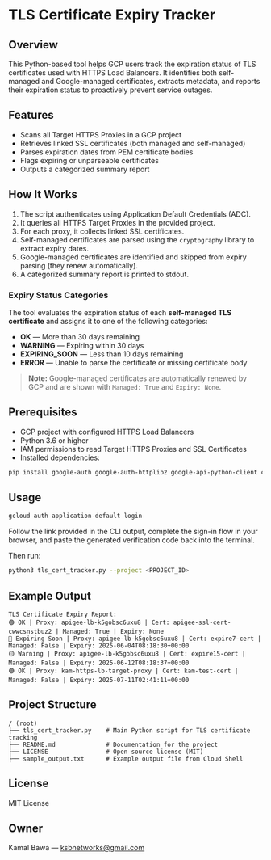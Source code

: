 # TLS Certificate Expiry Tracker

## Overview

This Python-based tool helps GCP users track the expiration status of TLS certificates used with HTTPS Load Balancers. It identifies both self-managed and Google-managed certificates, extracts metadata, and reports their expiration status to proactively prevent service outages.

## Features

- Scans all Target HTTPS Proxies in a GCP project
- Retrieves linked SSL certificates (both managed and self-managed)
- Parses expiration dates from PEM certificate bodies
- Flags expiring or unparseable certificates
- Outputs a categorized summary report

## How It Works

1. The script authenticates using Application Default Credentials (ADC).
2. It queries all HTTPS Target Proxies in the provided project.
3. For each proxy, it collects linked SSL certificates.
4. Self-managed certificates are parsed using the `cryptography` library to extract expiry dates.
5. Google-managed certificates are identified and skipped from expiry parsing (they renew automatically).
6. A categorized summary report is printed to stdout.

### Expiry Status Categories

The tool evaluates the expiration status of each **self-managed TLS certificate** and assigns it to one of the following categories:

- **OK** — More than 30 days remaining
- **WARNING** — Expiring within 30 days
- **EXPIRING_SOON** — Less than 10 days remaining
- **ERROR** — Unable to parse the certificate or missing certificate body

> **Note:** Google-managed certificates are automatically renewed by GCP and are shown with `Managed: True` and `Expiry: None`.

## Prerequisites

- GCP project with configured HTTPS Load Balancers
- Python 3.6 or higher
- IAM permissions to read Target HTTPS Proxies and SSL Certificates
- Installed dependencies:

```bash
pip install google-auth google-auth-httplib2 google-api-python-client cryptography pytz
```

## Usage

```bash
gcloud auth application-default login
```

Follow the link provided in the CLI output, complete the sign-in flow in your browser, and paste the generated verification code back into the terminal.

Then run:

```bash
python3 tls_cert_tracker.py --project <PROJECT_ID>
```

## Example Output

```
TLS Certificate Expiry Report:
🟢 OK | Proxy: apigee-lb-k5gobsc6uxu8 | Cert: apigee-ssl-cert-cwwcsnstbuz2 | Managed: True | Expiry: None
🔴 Expiring Soon | Proxy: apigee-lb-k5gobsc6uxu8 | Cert: expire7-cert | Managed: False | Expiry: 2025-06-04T08:18:30+00:00
🟡 Warning | Proxy: apigee-lb-k5gobsc6uxu8 | Cert: expire15-cert | Managed: False | Expiry: 2025-06-12T08:18:37+00:00
🟢 OK | Proxy: kam-https-lb-target-proxy | Cert: kam-test-cert | Managed: False | Expiry: 2025-07-11T02:41:11+00:00
```

## Project Structure

```
/ (root)
├── tls_cert_tracker.py    # Main Python script for TLS certificate tracking
├── README.md              # Documentation for the project
├── LICENSE                # Open source license (MIT)
├── sample_output.txt      # Example output file from Cloud Shell
```

## License

MIT License

## Owner

Kamal Bawa — [ksbnetworks@gmail.com](mailto:ksbnetworks@gmail.com)
